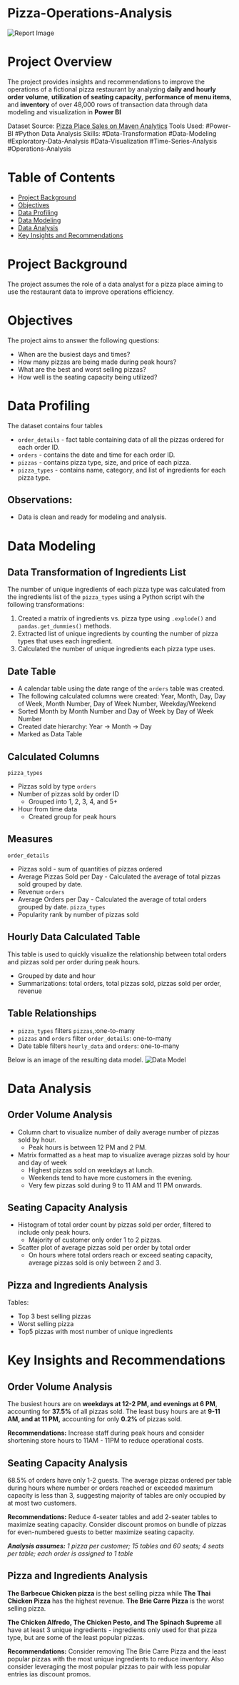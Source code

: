 # Pizza-Operations-Analysis
![Report Image](images/Pizza%20Restaurant%20Operations%20Report%20PNG.png)

# Project Overview
The project provides insights and recommendations to improve the operations of a fictional pizza restaurant by analyzing **daily and hourly order volume**, **utilization of seating capacity**, **performance of menu items**, and **inventory** of over 48,000 rows of transaction data through data modeling and visualization in **Power BI** 

Dataset Source: [Pizza Place Sales on Maven Analytics](https://mavenanalytics.io/data-playground)
Tools Used: #Power-BI #Python 
Data Analysis Skills: #Data-Transformation #Data-Modeling #Exploratory-Data-Analysis #Data-Visualization #Time-Series-Analysis #Operations-Analysis

# Table of Contents
* [Project Background](#project-background)
* [Objectives](#objectives)
* [Data Profiling](#data-profiling)
* [Data Modeling](#data-modeling) 
* [Data Analysis](#data-analysis)
* [Key Insights and Recommendations](#key-insights-and-recommendations)


# Project Background
The project assumes the role of a data analyst for a pizza place aiming to use the restaurant data to improve operations efficiency.

# Objectives
The project aims to answer the following questions:
- When are the busiest days and times?
- How many pizzas are being made during peak hours?
- What are the best and worst selling pizzas?
- How well is the seating capacity being utilized?

# Data Profiling
The dataset contains four tables
- `order_details` - fact table containing data of all the pizzas ordered for each order ID.
- `orders` - contains the date and time for each order ID.
- `pizzas` - contains pizza type, size, and price of each pizza.
- `pizza_types` - contains name, category, and list of ingredients for each pizza type.

## Observations:
- Data is clean and ready for modeling and analysis.

# Data Modeling
## Data Transformation of Ingredients List
The number of unique ingredients of each pizza type was calculated from the ingredients list of the `pizza_types` using a Python script wih the following transformations:
1. Created a matrix of ingredients vs. pizza type using `.explode()` and `pandas.get_dummies()` methods.
2. Extracted list of unique ingredients by counting the number of pizza types that uses each ingredient.
3. Calculated the number of unique ingredients each pizza type uses.

## Date Table
- A calendar table using the date range of the `orders` table was created.
- The following calculated columns were created: Year, Month, Day, Day of Week, Month Number, Day of Week Number, Weekday/Weekend
- Sorted Month by Month Number and Day of Week by Day of Week Number
- Created date hierarchy: Year -> Month -> Day
- Marked as Data Table

## Calculated Columns
`pizza_types`
- Pizzas sold by type
`orders`
- Number of pizzas sold by order ID
	- Grouped into 1, 2, 3, 4, and 5+
- Hour from time data
	- Created group for peak hours

## Measures
`order_details`
- Pizzas sold - sum of quantities of pizzas ordered
- Average Pizzas Sold per Day - Calculated the average of total pizzas sold grouped by date.
- Revenue
`orders`
- Average Orders per Day - Calculated the average of total orders grouped by date.
`pizza_types`
- Popularity rank by number of pizzas sold


## Hourly Data Calculated Table
This table is used to quickly visualize the relationship between total orders and pizzas sold per order during peak hours.
- Grouped by date and hour
- Summarizations: total orders, total pizzas sold, pizzas sold per order, revenue

## Table Relationships
- `pizza_types` filters `pizzas`,:one-to-many
- `pizzas` and `orders` filter `order_details`: one-to-many
- Date table filters `hourly_data` and `orders`: one-to-many

Below is an image of the resulting data model.
![Data Model](images/data_model.png)

# Data Analysis
## Order Volume Analysis
- Column chart to visualize number of daily average number of pizzas sold by hour.
	- Peak hours is between 12 PM and  2 PM.
- Matrix formatted as a heat map to visualize average pizzas sold by hour and day of week
	- Highest pizzas sold on weekdays at lunch.
	- Weekends tend to have more customers in the evening.
	- Very few pizzas sold during 9 to 11 AM and 11 PM onwards.

## Seating Capacity Analysis
- Histogram of total order count by pizzas sold per order, filtered to include only peak hours.
	- Majority of customer only order 1 to 2 pizzas.
- Scatter plot of average pizzas sold per order by total order
	- On hours where total orders reach or exceed seating capacity, average pizzas sold is only between 2 and 3.

## Pizza and Ingredients Analysis
Tables:
- Top 3 best selling pizzas
- Worst selling pizza
- Top5 pizzas with most number of unique ingredients

# Key Insights and Recommendations
## Order Volume Analysis
The busiest hours are on **weekdays at 12-2 PM, and evenings at 6 PM**, accounting for **37.5%** of all pizzas sold. The least busy hours are at **9-11 AM, and at 11 PM,** accounting for only **0.2%** of pizzas sold.

**Recommendations:** Increase staff during peak hours and consider shortening store hours to 11AM - 11PM to reduce operational costs.

## Seating Capacity Analysis
68.5% of orders have only 1-2 guests. The average pizzas ordered per table during hours where number or orders reached or exceeded maximum capacity is less than 3, suggesting majority of tables are only occupied by at most two customers.

**Recommendations:** Reduce 4-seater tables and add 2-seater tables to maximize seating capacity. Consider discount promos on bundle of pizzas for even-numbered guests to better maximize seating capacity.

***Analysis assumes:*** *1 pizza per customer; 15 tables and 60 seats; 4 seats per table; each order is assigned to 1 table*

## Pizza and Ingredients Analysis
**The Barbecue Chicken pizza** is the best selling pizza while **The Thai Chicken Pizza** has the highest revenue. **The Brie Carre Pizza** is the worst selling pizza.

**The Chicken Alfredo, The Chicken Pesto, and The Spinach Supreme** all have at least 3 unique ingredients - ingredients only used for that pizza type, but are some of the least popular pizzas.

**Recommendations:** Consider removing The Brie Carre Pizza and the least popular pizzas with the most unique ingredients to reduce inventory. Also consider leveraging the most popular pizzas to pair with less popular entries ias discount promos.